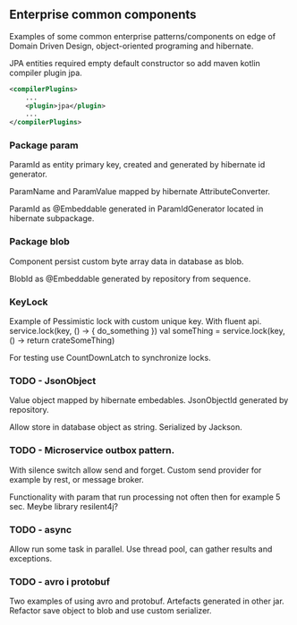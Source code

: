 ## Enterprise common components
Examples of some common enterprise patterns/components on edge of Domain Driven Design, 
object-oriented programing and hibernate.

JPA entities required empty default constructor so add maven kotlin compiler plugin jpa.
```xml
<compilerPlugins>
    ...
    <plugin>jpa</plugin>
    ...
</compilerPlugins>
```

### Package param
ParamId as entity primary key, created and generated by hibernate id generator.

ParamName and ParamValue mapped by hibernate AttributeConverter.

ParamId as @Embeddable generated in ParamIdGenerator located in hibernate subpackage.

### Package blob
Component persist custom byte array data in database as blob.

BlobId as @Embeddable generated by repository from sequence.

### KeyLock
Example of Pessimistic lock with custom unique key.
With fluent api.
service.lock(key, () -> {
    do_something
})
val someThing = service.lock(key, () -> return crateSomeThing)

For testing use CountDownLatch to synchronize locks.

### TODO - JsonObject 
Value object mapped by hibernate embedables.
JsonObjectId generated by repository.

Allow store in database object as string. Serialized by Jackson. 

### TODO - Microservice outbox pattern.

With silence switch allow send and forget.
Custom send provider for example by rest, or message broker.

Functionality with param that run processing not often then for example 5 sec.
Meybe library resilent4j?

### TODO - async
Allow run some task in parallel. Use thread pool,
can gather results and exceptions.

### TODO - avro i protobuf
Two examples of using avro and protobuf.
Artefacts generated in other jar.
Refactor save object to blob and use custom serializer.

